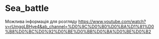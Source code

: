 # Sea_battle
Можлива інформація для розгляду https://www.youtube.com/watch?v=rUmggLBHye4&ab_channel=%D0%9C%D0%B0%D0%BA%D1%81%D0%B8%D0%BC%D0%92%D0%BE%D0%BB%D0%BA%D0%BE%D0%B2
